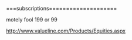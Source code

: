 




===subscriptions====================

motely fool 199 or 99

http://www.valueline.com/Products/Equities.aspx

